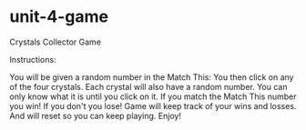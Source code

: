# unit-4-game

Crystals Collector Game

Instructions:

You will be given a random number in the Match This:
You then click on any of the four crystals. Each crystal will also have a random number. You can only
know what it is until you click on it. 
If you match the Match This number you win! If you don't you lose! 
Game will keep track of your wins and losses. And will reset so you can keep playing. 
Enjoy!
